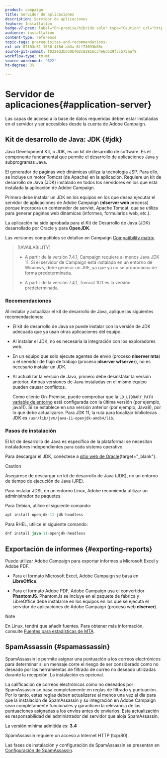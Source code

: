 ```yaml
---
product: campaign
title: Servidor de aplicaciones
description: Servidor de aplicaciones
feature: Installation
badge-v7-prem: label="On-premise/híbrido solo" type="Caution" url="https://experienceleague.adobe.com/docs/campaign-classic/using/installing-campaign-classic/architecture-and-hosting-models/hosting-models-lp/hosting-models.html?lang=es" tooltip="Se aplica solo a implementaciones On-premise e híbridas"
audience: installation
content-type: reference
topic-tags: prerequisites-and-recommendations-
exl-id: 87103c31-1530-4f8d-ab3a-6ff73093b80c
source-git-commit: f032ed3bdc0b402c8281bc34e6cb29f3c575aaf9
workflow-type: tm+mt
source-wordcount: '622'
ht-degree: 3%

---
```


# Servidor de aplicaciones{#application-server}

Las capas de acceso a la base de datos requeridas deben estar instaladas en el servidor y ser accesibles desde la cuenta de Adobe Campaign.

## Kit de desarrollo de Java: JDK {#jdk}

Java Development Kit, o JDK, es un kit de desarrollo de software. Es el componente fundamental que permite el desarrollo de aplicaciones Java y subprogramas Java.

El generador de páginas web dinámicas utiliza la tecnología JSP. Para ello, se incluye un motor Tomcat (de Apache) en la aplicación. Requiere un kit de desarrollo de Java (JDK) instalado en todos los servidores en los que está instalada la aplicación de Adobe Campaign.

Primero debe instalar un JDK en los equipos en los que desea ejecutar el servidor de aplicaciones de Adobe Campaign (**nlserver web** process) porque incorpora un contenedor de servlet, Apache Tomcat, que se utiliza para generar páginas web dinámicas (informes, formularios web, etc.).

La aplicación ha sido aprobada para el Kit de Desarrollo de Java (JDK) desarrollado por Oracle y para **OpenJDK**.

Las versiones compatibles se detallan en Campaign [Compatibility matrix](../../rn/using/compatibility-matrix.md).


>[!AVAILABILITY]
>
>* A partir de la versión 7.4.1, Campaign requiere al menos Java JDK 11. Si el servidor de Campaign está instalado en un entorno de Windows, debe generar un JRE, ya que ya no se proporciona de forma predeterminada.
>
>* A partir de la versión 7.4.1, Tomcat 10.1 es la versión predeterminada.
>

### Recomendaciones

Al instalar y actualizar el kit de desarrollo de Java, aplique las siguientes recomendaciones:

* El kit de desarrollo de Java se puede instalar con la versión de JDK adecuada que ya usan otras aplicaciones del equipo.

* Al instalar el JDK, no es necesaria la integración con los exploradores web.

* En un equipo que solo ejecute agentes de envío (proceso **nlserver mta**) o el servidor de flujo de trabajo (proceso **nlserver wfserver**), no es necesario instalar un JDK.

* Al actualizar la versión de Java, primero debe desinstalar la versión anterior. Ambas versiones de Java instaladas en el mismo equipo pueden causar conflictos.

  Como cliente On-Premise, puede comprobar que la `LD_LIBRARY_PATH` [variable de entorno](installing-packages-with-linux.md#environment-variables) está configurada con la última versión (por ejemplo, java11). Si se establece en una versión anterior (por ejemplo, Java8), por lo que debe actualizarse. Para JDK 11, la ruta para localizar bibliotecas JDK es `/usr/lib/jvm/java-11-openjdk-amd64/lib`.


### Pasos de instalación

El kit de desarrollo de Java es específico de la plataforma: se necesitan instaladores independientes para cada sistema operativo.

Para descargar el JDK, conéctese a [sitio web de Oracle](https://www.oracle.com/technetwork/java/javase/downloads/index.html){target="_blank"}.

>[!CAUTION]
>
> Asegúrese de descargar un kit de desarrollo de Java (JDK), no un entorno de tiempo de ejecución de Java (JRE).


Para instalar JDSL en un entorno Linux, Adobe recomienda utilizar un administrador de paquetes.

Para Debian, utilice el siguiente comando:

```sql
apt install openjdk-11-jdk-headless
```

Para RHEL, utilice el siguiente comando:

```sql
dnf install java-11-openjdk-headless
```



## Exportación de informes {#exporting-reports}

Puede utilizar Adobe Campaign para exportar informes a Microsoft Excel y Adobe PDF.

* Para el formato Microsoft Excel, Adobe Campaign se basa en **LibreOffice**.

* Para el formato Adobe PDF, Adobe Campaign usa el convertidor **PhantomJS**. PhantomJs se incluye en el paquete de fábrica y LibreOffice debe instalarse en los equipos en los que se ejecuta el servidor de aplicaciones de Adobe Campaign (proceso web **nlserver**).

>[!NOTE]
>
>En Linux, tendrá que añadir fuentes. Para obtener más información, consulte [Fuentes para estadísticas de MTA](../../installation/using/prerequisites-of-campaign-installation-in-linux.md#fonts-for-mta-statistics).

## SpamAssassin {#spamassassin}

SpamAssassin le permite asignar una puntuación a los correos electrónicos para determinar si un mensaje corre el riesgo de ser considerado como no deseado por las herramientas de filtrado de correo no deseado utilizadas durante la recepción. La instalación es opcional.

La calificación de correos electrónicos como no deseados por SpamAssassin se basa completamente en reglas de filtrado y puntuación. Por lo tanto, estas reglas deben actualizarse al menos una vez al día para que la instalación de SpamAssassin y su integración en Adobe Campaign sean completamente funcionales y garanticen la relevancia de las puntuaciones asignadas a los envíos antes de enviarlos. Esta actualización es responsabilidad del administrador del servidor que aloja SpamAssassin.

La versión mínima admitida es: **3.4**

SpamAssassin requiere un acceso a Internet HTTP (tcp/80).

Las fases de instalación y configuración de SpamAssassin se presentan en [Configuración de SpamAssassin](../../installation/using/configuring-spamassassin.md).
